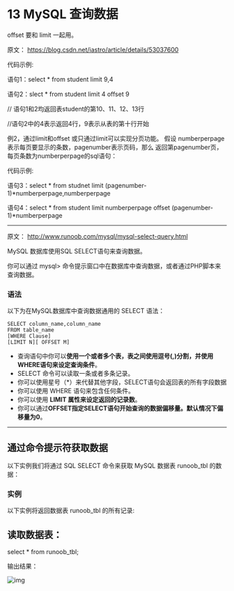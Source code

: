 # 13 MySQL 查询数据

offset 要和 limit 一起用。

原文： https://blog.csdn.net/iastro/article/details/53037600

代码示例:

语句1：select * from student limit 9,4

语句2：slect * from student limit 4 offset 9

// 语句1和2均返回表student的第10、11、12、13行  

//语句2中的4表示返回4行，9表示从表的第十行开始

例2，通过limit和offset 或只通过limit可以实现分页功能。
假设 numberperpage 表示每页要显示的条数，pagenumber表示页码，那么 返回第pagenumber页，每页条数为numberperpage的sql语句：

代码示例:

语句3：select * from studnet limit (pagenumber-1)*numberperpage,numberperpage

语句4：select * from student limit numberperpage offset (pagenumber-1)*numberperpage

------

原文： http://www.runoob.com/mysql/mysql-select-query.html

MySQL 数据库使用SQL SELECT语句来查询数据。

你可以通过 mysql> 命令提示窗口中在数据库中查询数据，或者通过PHP脚本来查询数据。

### 语法

以下为在MySQL数据库中查询数据通用的 SELECT 语法：

```Mysql
SELECT column_name,column_name
FROM table_name
[WHERE Clause]
[LIMIT N][ OFFSET M]
```

- 查询语句中你可以**使用一个或者多个表，表之间使用逗号(,)分割，并使用WHERE语句来设定查询条件**。
- SELECT 命令可以读取一条或者多条记录。
- 你可以使用星号（*）来代替其他字段，SELECT语句会返回表的所有字段数据
- 你可以使用 WHERE 语句来包含任何条件。
- 你可以使用 **LIMIT 属性来设定返回的记录数**。
- 你可以通过**OFFSET指定SELECT语句开始查询的数据偏移量。默认情况下偏移量为0**。

------

## 通过命令提示符获取数据

以下实例我们将通过 SQL SELECT 命令来获取 MySQL 数据表 runoob_tbl 的数据：

### 实例

以下实例将返回数据表 runoob_tbl 的所有记录:

## 读取数据表：

select * from runoob_tbl;

输出结果：

![img](http://www.runoob.com/wp-content/uploads/2014/03/DB742246-84F3-4447-BD43-6BAEADD7CA91.jpg)